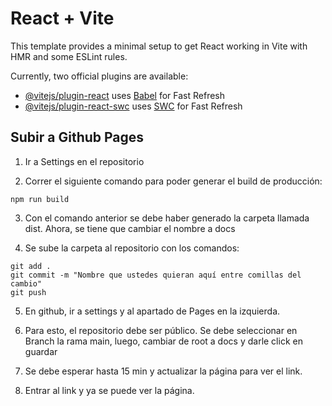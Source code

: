 # React + Vite

This template provides a minimal setup to get React working in Vite with HMR and some ESLint rules.

Currently, two official plugins are available:

- [@vitejs/plugin-react](https://github.com/vitejs/vite-plugin-react/blob/main/packages/plugin-react/README.md) uses [Babel](https://babeljs.io/) for Fast Refresh
- [@vitejs/plugin-react-swc](https://github.com/vitejs/vite-plugin-react-swc) uses [SWC](https://swc.rs/) for Fast Refresh

## Subir a Github Pages

1. Ir a Settings en el repositorio

2. Correr el siguiente comando para poder generar el build de producción:

```
npm run build
```

3. Con el comando anterior se debe haber generado la carpeta llamada dist. Ahora, se tiene que cambiar el nombre a docs

4. Se sube la carpeta al repositorio con los comandos:

```
git add .
git commit -m "Nombre que ustedes quieran aquí entre comillas del cambio"
git push
```

5. En github, ir a settings y al apartado de Pages en la izquierda.

6. Para esto, el repositorio debe ser público. Se debe seleccionar en Branch la rama main, luego, cambiar de root a docs y darle click en guardar

7. Se debe esperar hasta 15 min y actualizar la página para ver el link.

8. Entrar al link y ya se puede ver la página.
